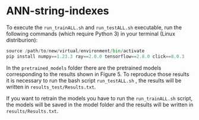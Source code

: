 # ANN-string-indexes

To execute the `run_trainALL.sh` and `run_testALL.sh` executable, run the following commands (which require Python 3) in your terminal (Linux distriburion):

```python -m venv /path/to/new/virtual/environment
source /path/to/new/virtual/environment/bin/activate
pip install numpy==1.23.3 ray==2.0.0 tensorflow==2.8.0 click==8.0.3
```

In the `pretrained_models` folder there are the pretrained models corresponding to the results shown in Figure 5. To reproduce those results it is necessary to run the bash script `run_testALL.sh` , the results will be written in `results_test/Results.txt`.

If you want to retrain the models you have to run the `run_trainALL.sh` script, the models will be saved in the model folder and the results will be written in `results/Results.txt`.